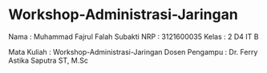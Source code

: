 # Workshop-Administrasi-Jaringan

Nama : Muhammad Fajrul Falah Subakti
NRP : 3121600035
Kelas : 2 D4 IT B

Mata Kuliah : Workshop-Administrasi-Jaringan
Dosen Pengampu : Dr. Ferry Astika Saputra ST, M.Sc
